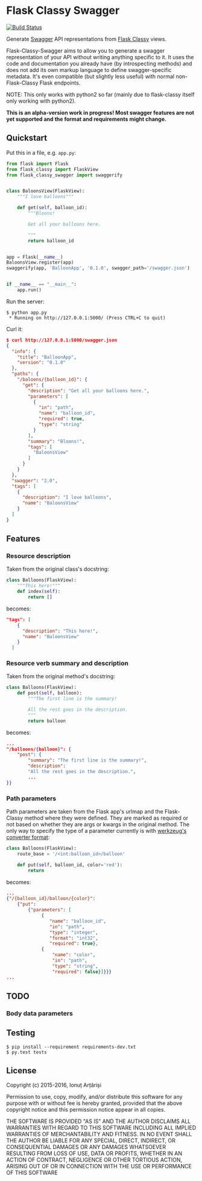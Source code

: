 # Flask Classy Swagger

[![Build Status](https://travis-ci.org/mapleoin/flask-classy-swagger.svg?branch=master)](https://travis-ci.org/mapleoin/flask-classy-swagger)

Generate [Swagger](http://swagger.io/) API representations from [Flask Classy](https://pythonhosted.org/Flask-Classy/) views.

Flask-Classy-Swagger aims to allow you to generate a swagger representation of your API without writing anything specific to it. It uses the code and documentation you already have (by introspecting methods) and does not add its own markup language to define swagger-specific metadata. It's even compatible (but slightly less useful) with normal non-Flask-Classy Flask endpoints.

NOTE: This only works with python2 so far (mainly due to flask-classy itself only working with python2).

**This is an alpha-version work in progress! Most swagger features are not yet supported and the format and requirements might change.**


## Quickstart

Put this in a file, e.g. `app.py`:

```python
from flask import Flask
from flask_classy import FlaskView
from flask_classy_swagger import swaggerify


class BaloonsView(FlaskView):
    """I love balloons"""

    def get(self, balloon_id):
        """Bloons!

        Get all your balloons here.

        """
        return balloon_id


app = Flask(__name__)
BaloonsView.register(app)
swaggerify(app, 'BalloonApp', '0.1.0', swagger_path='/swagger.json')


if __name__ == "__main__":
    app.run()
```

Run the server:

```
$ python app.py
 * Running on http://127.0.0.1:5000/ (Press CTRL+C to quit)
```

Curl it:

```json
$ curl http://127.0.0.1:5000/swagger.json
{
  "info": {
    "title": "BalloonApp",
    "version": "0.1.0"
  },
  "paths": {
    "/baloons/{balloon_id}": {
      "get": {
        "description": "Get all your balloons here.",
        "parameters": [
          {
            "in": "path",
            "name": "balloon_id",
            "required": true,
            "type": "string"
          }
        ],
        "summary": "Bloons!",
        "tags": [
          "BaloonsView"
        ]
      }
    }
  },
  "swagger": "2.0",
  "tags": [
    {
      "description": "I love balloons",
      "name": "BaloonsView"
    }
  ]
}
```

## Features

### Resource description

Taken from the original class's docstring:

```python
class Balloons(FlaskView):
    """This here!"""
    def index(self):
        return []
```

becomes:

```json
"tags": [
    {
      "description": "This here!",
      "name": "BaloonsView"
    }
  ]
```

### Resource verb summary and description

Taken from the original method's docstring:

```python
class Balloons(FlaskView):
    def post(self, balloon):
        """The first line is the summary!

        All the rest goes in the description.
        """
        return balloon
```

becomes:

```json
...
"/balloons/{balloon}": {
    "post": {
        "summary": "The first line is the summary!",
        "description":
        "All the rest goes in the description.",
        ...
}}
```


### Path parameters

Path parameters are taken from the Flask app's urlmap and the Flask-Classy method where they were defined. They are marked as required or not based on whether they are args or kwargs in the original method. The only way to specify the type of a parameter currently is with [werkzeug's converter format](http://werkzeug.pocoo.org/docs/0.11/routing/#builtin-converters):

```python
class Balloons(FlaskView):
    route_base = '/<int:balloon_id>/balloon'

    def put(self, balloon_id, color='red'):
        return
```

becomes:

```json
...
{"/{balloon_id}/balloon/{color}":
    {"put":
        {"parameters": [
             {
                "name": "balloon_id",
                "in": "path",
                "type": "integer",
                "format": "int32",
                "required": true},
             {
                 "name": "color",
                 "in": "path",
                 "type": "string",
                 "required": false}]}}}
...
```

## TODO

### Body data parameters

## Testing

```
$ pip install --requirement requirements-dev.txt
$ py.test tests
```

## License

Copyright (c) 2015-2016, Ionuț Arțăriși

Permission to use, copy, modify, and/or distribute this software for any purpose with or without fee is hereby granted, provided that the above copyright notice and this permission notice appear in all copies.

THE SOFTWARE IS PROVIDED "AS IS" AND THE AUTHOR DISCLAIMS ALL WARRANTIES WITH REGARD TO THIS SOFTWARE INCLUDING ALL IMPLIED WARRANTIES OF MERCHANTABILITY AND FITNESS. IN NO EVENT SHALL THE AUTHOR BE LIABLE FOR ANY SPECIAL, DIRECT, INDIRECT, OR CONSEQUENTIAL DAMAGES OR ANY DAMAGES WHATSOEVER RESULTING FROM LOSS OF USE, DATA OR PROFITS, WHETHER IN AN ACTION OF CONTRACT, NEGLIGENCE OR OTHER TORTIOUS ACTION, ARISING OUT OF OR IN CONNECTION WITH THE USE OR PERFORMANCE OF THIS SOFTWARE

